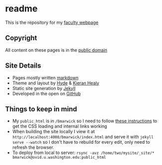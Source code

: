 # readme

This is the repository for my [faculty webpage](http://faculty.washington.edu/bmarwick/)

## Copyright

All content on these pages is in the [public domain](http://creativecommons.org/publicdomain/zero/1.0/)

## Site Details

* Pages mostly written [markdown](https://daringfireball.net/projects/markdown/)
* Theme and layout by [Hyde](http://hyde.getpoole.com/) & [Kieran Healy](http://kieranhealy.org/)
* Static site generation by [Jekyll](http://jekyllrb.com)
* Developed in the open on [GitHub](https://github.com/benmarwick)

## Things to keep in mind

* My `public_html` is in `/bmarwick` so I need to follow [these instructions](http://davidpots.com/blog/jekyll-github-pages-compass/) to get the CSS loading and internal links working
* When building the site locally I view it at `http://localhost:4000/bmarwick/index.html` and serve it with `jekyll serve --watch` so I don't have to rebuild for every edit, only need to refresh the browser.
* To deploy from local to server: `rsync -avz /home/two/mysite/_site/* bmarwick@ovid.u.washington.edu:public_html`

